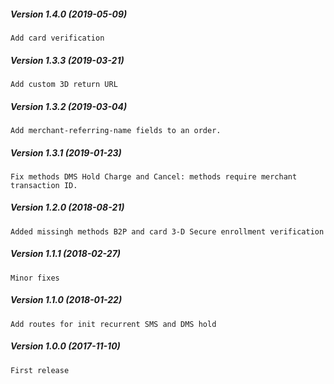 ##### Version 1.4.0 (2019-05-09)

	Add card verification

##### Version 1.3.3 (2019-03-21)

	Add custom 3D return URL

##### Version 1.3.2 (2019-03-04)

	Add merchant-referring-name fields to an order.

##### Version 1.3.1 (2019-01-23)

	Fix methods DMS Hold Charge and Cancel: methods require merchant transaction ID.

##### Version 1.2.0 (2018-08-21)

	Added missingh methods B2P and card 3-D Secure enrollment verification

##### Version 1.1.1 (2018-02-27)

	Minor fixes

##### Version 1.1.0 (2018-01-22)

	Add routes for init recurrent SMS and DMS hold

##### Version 1.0.0 (2017-11-10)

	First release
